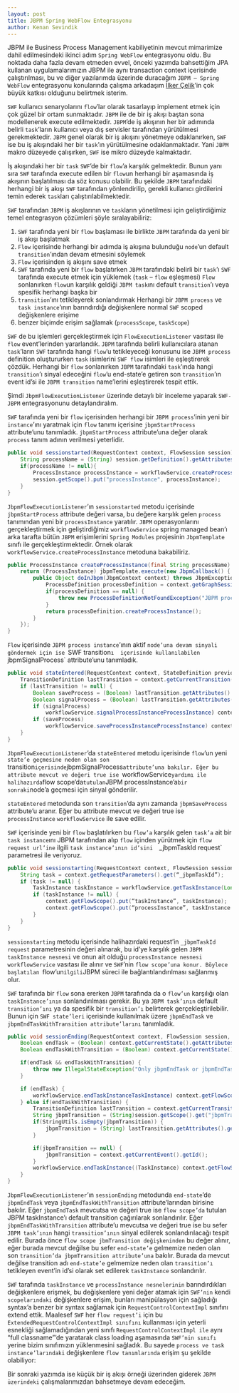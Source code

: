 ```yaml
---
layout: post
title: JBPM Spring WebFlow Entegrasyonu
author: Kenan Sevindik
---
```


JBPM ile Business Process Management kabiliyetinin mevcut mimarimize dahil edilmesindeki ikinci adım `Spring WebFlow` 
entegrasyonu oldu. Bu noktada daha fazla devam etmeden evvel, önceki yazımda bahsettiğim JPA kullanan uygulamalarımızın 
JBPM ile aynı transaction context içerisinde çalıştırılması, bu ve diğer yazılarımda üzerinde duracağım 
`JBPM – Spring WebFlow` entegrasyonu konularında çalışma arkadaşım [İlker Çelik](icelik@gmail.com)’in çok büyük katkısı 
olduğunu belirtmek isterim.

`SWF` kullanıcı senaryolarını `flow`’lar olarak tasarlayıp implement etmek için çok güzel bir ortam sunmaktadır. `JBPM` 
ile de bir iş akışı baştan sona modellenerek execute edilmektedir. `JBPM`’de iş akışının her bir adımında belirli 
`task`’ların kullanıcı veya dış servisler tarafından yürütülmesi gerekmektedir. `JBPM` genel olarak bir iş akışını 
yönetmeye odaklanırken, `SWF` ise bu iş akışındaki her bir `task`’ın yürütülmesine odaklanmaktadır. Yani `JBPM` makro 
düzeyede çalışırken, `SWF` ise mikro düzeyde kalmaktadır.

İş akışındaki her bir `task` `SWF`’de bir `flow`’a karşılık gelmektedir. Bunun yanı sıra `SWF` tarafında execute edilen 
bir `flow`un herhangi bir aşamasında iş akışının başlatılması da söz konusu olabilir. Bu şekilde `JBPM` tarafındaki 
herhangi bir iş akışı `SWF` tarafından yönlendirilip, gerekli kullanıcı girdilerini temin ederek `task`ları 
çalıştırılabilmektedir.

`SWF` tarafından `JBPM` iş akışlarının ve `task`ların yönetilmesi için geliştirdiğimiz temel entegrasyon çözümleri şöyle 
sıralayabiliriz:

1. `SWF` tarafında yeni bir `flow` başlaması ile birlikte `JBPM` tarafında da yeni bir iş akışı başlatmak
2. `Flow` içerisinde herhangi bir adımda iş akışına bulunduğu `node`’un default `transition`’ından devam etmesini söylemek
3. `Flow` içerisinden iş akışını save etmek
4. `SWF` tarafında yeni bir `flow` başlatırken `JBPM` tarafındaki belirli bir `task`’ı `SWF` tarafında execute etmek için 
yüklemek (`task` – `flow` eşleşmesi)
`Flow` sonlanırken `flow`un karşılık geldiği `JBPM task`ını default `transition`’ı veya spesifik herhangi başka bir 
5. `transition`’ını tetikleyerek sonlandırmak
Herhangi bir `JBPM process` ve `task instance`’ının barındırdığı değişkenlere normal `SWF` scoped değişkenlere erişime 
6. benzer biçimde erişim sağlamak (`processScope`, `taskScope`)

`SWF` de bu işlemleri gerçekleştirmek için `FlowExecutionListener` vasıtası ile `flow` event’lerinden yararlandık. `JBPM` 
tarafında belirli kullanıcılara atanan `task`’ların `SWF` tarafında hangi `flow`’u tetikleyeceği konusunu ise 
`JBPM process` definition oluştururken `task` isimlerini `SWF flow` isimleri ile eşleştirerek çözdük. Herhangi bir `flow` 
sonlanırken `JBPM` tarafındaki `task`’ında hangi `transition`’ı sinyal edeceğini `flow`’u end-state’e getiren son 
`transition`’ın event id’si ile `JBPM transition` name’lerini eşleştirerek tespit ettik.

Şimdi `JbpmFlowExecutionListener` üzerinde detaylı bir inceleme yaparak `SWF-JBPM` entegrasyonunu detaylandıralım.

`SWF` tarafında yeni bir `flow` içerisinden herhangi bir `JBPM process`’inin yeni bir `instance`’ını yaratmak için `flow` 
tanımı içerisine `jbpmStartProcess` attribute’unu tanımladık. `jbpmStartProcess` attribute’una değer olarak `process` 
tanım adının verilmesi yeterlidir.

```java
public void sessionstarted(RequestContext context, FlowSession session) {
	String processName = (String) session.getDefinition().getAttributes().get("jbpmStartProcess");
	if(processName != null){
		ProcessInstance processInstance = workflowService.createProcessInstance(processName);
		session.getScope().put("processInstance", processInstance);
	}
}
```


`JbpmFlowExecutionListener`’ın `sessionstarted` metodu içerisinde `jbpmStartProcess` attribute değeri varsa, bu değere 
karşılık gelen `process` tanımından yeni bir `processInstance` yaratılır. `JBPM` operasyonlarını gerçekleştirmek için 
geliştirdiğimiz `workflowService` spring managed bean’ı arka tarafta bütün `JBPM` erişimlerini `Spring Modules` 
projesinin `JbpmTemplate` sınıfı ile gerçekleştirmektedir. Örnek olarak `workflowService.createProcessInstance` 
metoduna bakabiliriz.

```java
public ProcessInstance createProcessInstance(final String processName) {
	return (ProcessInstance) jbpmTemplate.execute(new JbpmCallback() {
		public Object doInJbpm(JbpmContext context) throws JbpmException {
			ProcessDefinition processDefinition = context.getGraphSession().findLatestProcessDefinition(processName);
			if(processDefinition == null) {
				throw new ProcessDefinitionNotFoundException("JBPM process with name " + processName + " not found.");
			}
			return processDefinition.createProcessInstance();
		}
	});
}
```

`Flow` içerisinde `JBPM process instance`’ının aktif `node’una devam sinyali göndermek için ise `SWF transition`ı 
içerisinde kullanılabilen `jbpmSignalProcess` attribute’unu tanımladık.

```java
public void stateEntered(RequestContext context, StateDefinition previousState, StateDefinition state) {
	TransitionDefinition lastTransition = context.getCurrentTransition();
	if (lastTransition != null) {
		Boolean saveProcess = (Boolean) lastTransition.getAttributes().get("jbpmSaveProcess", false);
		Boolean signalProcess = (Boolean) lastTransition.getAttributes().get("jbpmSignalProcess", false); 
		if (signalProcess)
			workflowService.signalProcessInstanceProcessInstance) context.getFlowScope().get("processInstance""processInstance" class="wiki wikinew">?;
		if (saveProcess)
			workflowService.saveProcessInstanceProcessInstance) context.getFlowScope().get(“processInstance""processInstance"" class="wiki wikinew">?; 
	}
}
```

`JbpmFlowExecutionListener`’da `stateEntered` metodu içerisinde `flow`’un yeni `state’e geçmesine neden olan son 
`transition` içerisinde `jbpmSignalProcess` attribute’una bakılır. Eğer bu attribute mevcut ve değeri true ise 
`workflowService` yardımı ile halihazırda `flow scope’da` tutulan `JBPM processInstance’a` bir sonraki `node’a geçmesi 
için sinyal gönderilir.

`stateEntered` metodunda son `transition`’da aynı zamanda `jbpmSaveProcess` attribute’u aranır. Eğer bu attribute mevcut 
ve değeri true ise `processInstance` `workflowService` ile save edilir.

`SWF` içerisinde yeni bir `flow` başlatılırken bu `flow’a` karşılık gelen `task’a` ait bir `task instance`ını JBPM 
tarafından alıp `flow` içinden yürütmek için `flow request url’ine` ilgili `task instance’ının id’sini 
`_jbpmTaskId request` parametresi ile veriyoruz.

```java
public void sessionstarting(RequestContext context, FlowSession session, MutableAttributeMap input) {
	String task = context.getRequestParameters().get(“_jbpmTaskId”);
	if (task != null) {
		TaskInstance taskInstance = workflowService.getTaskInstance(Long.parseLong(task));
		if (taskInstance != null) {
			context.getFlowScope().put(“taskInstance”, taskInstance);
			context.getFlowScope().put(“processInstance”, taskInstance.getProcessInstance());
		}
	}
}
```

`sessionstarting` metodu içerisinde halihazırdaki request’in `_jbpmTaskId request` parametresinin değeri alınarak, bu 
id’ye karşılık gelen `JBPM taskInstance nesnesi` ve onun ait olduğu `processInstance nesnesi workflowService` vasıtası 
ile alınır ve `SWF`’nin `flow scope’una konur. Böylece başlatılan `flow’un` ilgili `JBPM süreci ile bağlantılandırılması 
sağlanmış olur.

`SWF` tarafında bir `flow` sona ererken `JBPM` tarafında da o `flow’un` karşılığı olan `taskInstance’ının` sonlandırılması 
gerekir. Bu ya `JBPM task’ının` default `transition’ını` ya da spesifik bir `transition’ı` belirterek gerçekleştirilebilir. 
Bunun için `SWF state’leri` içerisinde kullanılmak üzere `jbpmEndTask` ve `jbpmEndTaskWithTransition attribute’larını` 
tanımladık.

```java
public void sessionEnding(RequestContext context, FlowSession session, String outcome, MutableAttributeMap output) {
	Boolean endTask = (Boolean) context.getCurrentState().getAttributes().get("jbpmEndTask", false);
	Boolean endTaskWithTransition = (Boolean) context.getCurrentState().getAttributes().get("jbpmEndTaskWithTransition", false);

	if(endTask && endTaskWithTransition) {
		throw new IllegalStateException("Only jbpmEndTask or jbpmEndTaskWithTransition is allowed");
	}

	if (endTask) {
		workflowService.endTaskInstanceTaskInstance) context.getFlowScope().get("taskInstance""taskInstance"" class="wiki wikinew">?;
	} else if(endTaskWithTransition) {
		TransitionDefinition lastTransition = context.getCurrentTransition();
		String jbpmTransition = (String)session.getScope().get("jbpmTransition");
		if(StringUtils.isEmpty(jbpmTransition)) {
			jbpmTransition = (String) lastTransition.getAttributes().get("jbpmTransition",String.class);
		}

		if(jbpmTransition == null) {
			jbpmTransition = context.getCurrentEvent().getId();
		}
		workflowService.endTaskInstance((TaskInstance) context.getFlowScope().get("taskInstance"),jbpmTransition);
	}
}
```

`JbpmFlowExecutionListener`’ın `sessionEnding` metodunda `end-state`’de `jbpmEndTask` veya `jbpmEndTaskWithTransition` 
attribute’larından birisine bakılır. Eğer `jbpmEndTask` mevcutsa ve değeri true ise `flow scope’da` tutulan 
JBPM taskInstance’ı default transition çağırılarak sonlandırılır. Eğer `jbpmEndTaskWithTransition` attribute’u mevcutsa 
ve değeri true ise bu sefer `JBPM task’ının` hangi `transition’ının` sinyal edilerek sonlandırılacağı tespit edilir. 
Burada önce `flow scope jbmTransition değişkeninden` bu değer alınır, eğer burada mevcut değilse bu sefer `end-state’e` 
gelmemize neden olan son `transition’da jbpmTransition attribute’una` bakılır. Burada da mevcut değilse transition adı 
`end-state’e` gelmemize neden olan `transition’ı` tetikleyen event’in id’si olarak set edilerek `taskInstance` 
sonlandırılır.

`SWF` tarafında `taskInstance` ve `processInstance nesnelerinin` barındırdıkları değişkenlere erişmek, bu değişkenlere 
yeni değer atamak için `SWF’nin` kendi `scopelarındaki` değişkenlere erişim, bunları manipülasyon için sağladığı syntax’a 
benzer bir syntax sağlamak için `RequestControlContextImpl` sınıfını extend ettik. Maalesef `SWF` her `flow request’i` 
için bu `ExtendedRequestControlContextImpl sınıfını` kullanması için yeterli esnekliği sağlamadığından yeni sınıfı 
`RequestControlContextImpl ile` aynı “full classname”’de yaratarak class loading aşamasında `SWF’nin sınıfı` yerine bizim 
sınıfımızın yüklenmesini sağladık. Bu sayede `process ve task instance’larındaki` değişkenlere `flow tanımlarında` erişim 
şu şekilde olabiliyor:

Bir sonraki yazımda ise küçük bir iş akışı örneği üzerinden giderek `JBPM üzerindeki` çalışmalarımızdan bahsetmeye devam 
edeceğim.

